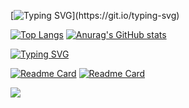 [![Typing SVG](https://readme-typing-svg.herokuapp.com?color=%2336BCF7&lines=Hello!+This+is+my+github!)](https://git.io/typing-svg)


[![Top Langs](https://github-readme-stats.vercel.app/api/top-langs/?username=anuraghazra&layout=compact)](https://github.com/anuraghazra/github-readme-stats)    [![Anurag's GitHub stats](https://github-readme-stats.vercel.app/api?username=MakerScript)](https://github.com/MakerScript/github-readme-stats)

[![Typing SVG](https://readme-typing-svg.herokuapp.com?color=%2336BCF7&lines=My+project+ↆ)](https://git.io/typing-svg)

[![Readme Card](https://github-readme-stats.vercel.app/api/pin/?username=MakerScript&repo=MeepCityJoke)](https://github.com/MakerScript/MeepCityJoke)   [![Readme Card](https://github-readme-stats.vercel.app/api/pin/?username=MakerScript&repo=LibrarySenxy)](https://github.com/MakerScript/LibrarySenxy)

<div align="left">
    <a href="https://discord.gg/wgWHtA4Kgk" alt="MeepCityJoke">
        <img src="https://img.shields.io/badge/Discord_Server_MeepCityJoke-5865F2?style=for-the-badge&logo=discord&logoColor=ffffff">
    </a>
</div>
